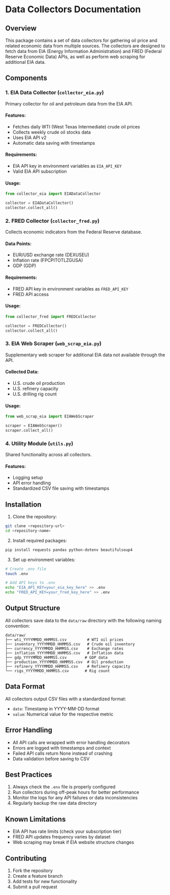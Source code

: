 # Data Collectors Documentation

## Overview
This package contains a set of data collectors for gathering oil price and related economic data from multiple sources. The collectors are designed to fetch data from EIA (Energy Information Administration) and FRED (Federal Reserve Economic Data) APIs, as well as perform web scraping for additional EIA data.

## Components

### 1. EIA Data Collector (`collector_eia.py`)
Primary collector for oil and petroleum data from the EIA API.

#### Features:
- Fetches daily WTI (West Texas Intermediate) crude oil prices
- Collects weekly crude oil stocks data
- Uses EIA API v2
- Automatic data saving with timestamps

#### Requirements:
- EIA API key in environment variables as `EIA_API_KEY`
- Valid EIA API subscription

#### Usage:
```python
from collector_eia import EIADataCollector

collector = EIADataCollector()
collector.collect_all()
```

### 2. FRED Collector (`collector_fred.py`)
Collects economic indicators from the Federal Reserve database.

#### Data Points:
- EUR/USD exchange rate (DEXUSEU)
- Inflation rate (FPCPITOTLZGUSA)
- GDP (GDP)

#### Requirements:
- FRED API key in environment variables as `FRED_API_KEY`
- FRED API access

#### Usage:
```python
from collector_fred import FREDCollector

collector = FREDCollector()
collector.collect_all()
```

### 3. EIA Web Scraper (`web_scrap_eia.py`)
Supplementary web scraper for additional EIA data not available through the API.

#### Collected Data:
- U.S. crude oil production
- U.S. refinery capacity
- U.S. drilling rig count

#### Usage:
```python
from web_scrap_eia import EIAWebScraper

scraper = EIAWebScraper()
scraper.collect_all()
```

### 4. Utility Module (`utils.py`)
Shared functionality across all collectors.

#### Features:
- Logging setup
- API error handling
- Standardized CSV file saving with timestamps

## Installation

1. Clone the repository:
```bash
git clone <repository-url>
cd <repository-name>
```

2. Install required packages:
```bash
pip install requests pandas python-dotenv beautifulsoup4
```

3. Set up environment variables:
```bash
# Create .env file
touch .env

# Add API keys to .env
echo "EIA_API_KEY=your_eia_key_here" >> .env
echo "FRED_API_KEY=your_fred_key_here" >> .env
```

## Output Structure
All collectors save data to the `data/raw` directory with the following naming convention:
```
data/raw/
├── wti_YYYYMMDD_HHMMSS.csv         # WTI oil prices
├── inventory_YYYYMMDD_HHMMSS.csv   # Crude oil inventory
├── currency_YYYYMMDD_HHMMSS.csv    # Exchange rates
├── inflation_YYYYMMDD_HHMMSS.csv   # Inflation data
├── gdp_YYYYMMDD_HHMMSS.csv        # GDP data
├── production_YYYYMMDD_HHMMSS.csv  # Oil production
├── refinery_YYYYMMDD_HHMMSS.csv    # Refinery capacity
└── rigs_YYYYMMDD_HHMMSS.csv       # Rig count
```

## Data Format
All collectors output CSV files with a standardized format:
- `date`: Timestamp in YYYY-MM-DD format
- `value`: Numerical value for the respective metric

## Error Handling
- All API calls are wrapped with error handling decorators
- Errors are logged with timestamps and context
- Failed API calls return None instead of crashing
- Data validation before saving to CSV

## Best Practices
1. Always check the `.env` file is properly configured
2. Run collectors during off-peak hours for better performance
3. Monitor the logs for any API failures or data inconsistencies
4. Regularly backup the raw data directory

## Known Limitations
- EIA API has rate limits (check your subscription tier)
- FRED API updates frequency varies by dataset
- Web scraping may break if EIA website structure changes

## Contributing
1. Fork the repository
2. Create a feature branch
3. Add tests for new functionality
4. Submit a pull request


